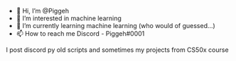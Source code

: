 - 👋 Hi, I’m @Piggeh
- 👀 I’m interested in machine learning
- 🌱 I’m currently learning machine learning (who would of guessed...)
- 📫 How to reach me Discord - Piggeh#0001

I post discord py old scripts and sometimes my projects from CS50x course

<!---
PiggehJB/PiggehJB is a ✨ special ✨ repository because its `README.md` (this file) appears on your GitHub profile.
You can click the Preview link to take a look at your changes.
--->
